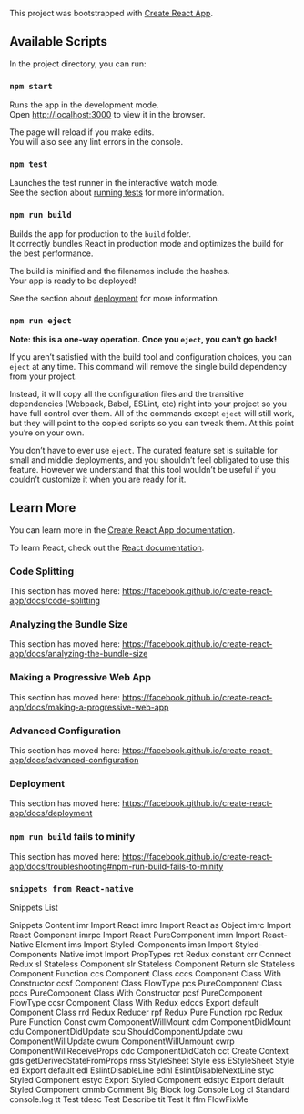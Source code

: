 This project was bootstrapped with [Create React App](https://github.com/facebook/create-react-app).

## Available Scripts

In the project directory, you can run:

### `npm start`

Runs the app in the development mode.<br>
Open [http://localhost:3000](http://localhost:3000) to view it in the browser.

The page will reload if you make edits.<br>
You will also see any lint errors in the console.

### `npm test`

Launches the test runner in the interactive watch mode.<br>
See the section about [running tests](https://facebook.github.io/create-react-app/docs/running-tests) for more information.

### `npm run build`

Builds the app for production to the `build` folder.<br>
It correctly bundles React in production mode and optimizes the build for the best performance.

The build is minified and the filenames include the hashes.<br>
Your app is ready to be deployed!

See the section about [deployment](https://facebook.github.io/create-react-app/docs/deployment) for more information.

### `npm run eject`

**Note: this is a one-way operation. Once you `eject`, you can’t go back!**

If you aren’t satisfied with the build tool and configuration choices, you can `eject` at any time. This command will remove the single build dependency from your project.

Instead, it will copy all the configuration files and the transitive dependencies (Webpack, Babel, ESLint, etc) right into your project so you have full control over them. All of the commands except `eject` will still work, but they will point to the copied scripts so you can tweak them. At this point you’re on your own.

You don’t have to ever use `eject`. The curated feature set is suitable for small and middle deployments, and you shouldn’t feel obligated to use this feature. However we understand that this tool wouldn’t be useful if you couldn’t customize it when you are ready for it.

## Learn More

You can learn more in the [Create React App documentation](https://facebook.github.io/create-react-app/docs/getting-started).

To learn React, check out the [React documentation](https://reactjs.org/).

### Code Splitting

This section has moved here: https://facebook.github.io/create-react-app/docs/code-splitting

### Analyzing the Bundle Size

This section has moved here: https://facebook.github.io/create-react-app/docs/analyzing-the-bundle-size

### Making a Progressive Web App

This section has moved here: https://facebook.github.io/create-react-app/docs/making-a-progressive-web-app

### Advanced Configuration

This section has moved here: https://facebook.github.io/create-react-app/docs/advanced-configuration

### Deployment

This section has moved here: https://facebook.github.io/create-react-app/docs/deployment

### `npm run build` fails to minify

This section has moved here: https://facebook.github.io/create-react-app/docs/troubleshooting#npm-run-build-fails-to-minify


### `snippets from React-native`

Snippets List

Snippets	Content
imr	        Import React
imro	    Import React as Object
imrc	    Import React Component
imrpc	    Import React PureComponent
imrn	    Import React-Native Element
ims	        Import Styled-Components
imsn	    Import Styled-Components Native
impt	    Import PropTypes
rct	        Redux constant
crr	        Connect Redux
sl	        Stateless Component
slr	        Stateless Component Return
slc	        Stateless Component Function
ccs	        Component Class
cccs	    Component Class With Constructor
ccsf	    Component Class FlowType
pcs	        PureComponent Class
pccs	    PureComponent Class With Constructor
pcsf	    PureComponent FlowType
ccsr	    Component Class With Redux
edccs	    Export default Component Class
rrd	        Redux Reducer
rpf	        Redux Pure Function
rpc	        Redux Pure Function Const
cwm	        ComponentWillMount
cdm	        ComponentDidMount
cdu	        ComponentDidUpdate
scu	        ShouldComponentUpdate
cwu	        ComponentWillUpdate
cwum	    ComponentWillUnmount
cwrp	    ComponentWillReceiveProps
cdc	        ComponentDidCatch
cct	        Create Context
gds	        getDerivedStateFromProps
rnss	    StyleSheet Style
ess	        EStyleSheet Style
ed	        Export default
edl	        EslintDisableLine
ednl	    EslintDisableNextLine
styc	    Styled Component
estyc	    Export Styled Component
edstyc	    Export default Styled Component
cmmb	    Comment Big Block
log	        Console Log
cl	        Standard console.log
tt	        Test
tdesc	    Test Describe
tit	        Test It
ffm	        FlowFixMe
